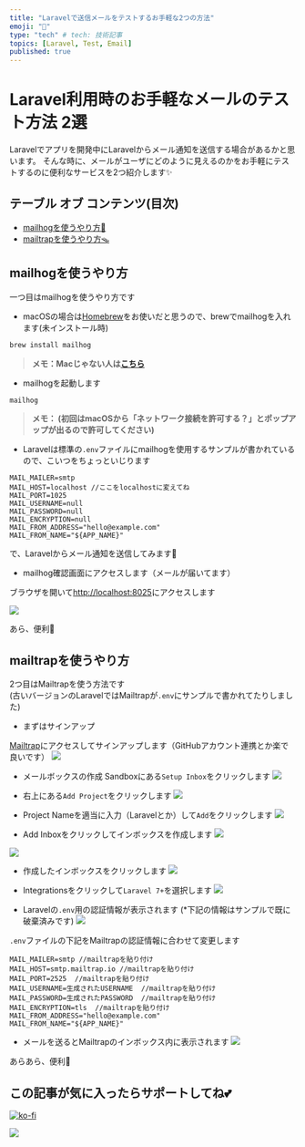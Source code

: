 ```yaml
---
title: "Laravelで送信メールをテストするお手軽な2つの方法"
emoji: "📨"
type: "tech" # tech: 技術記事
topics: [Laravel, Test, Email]
published: true
---
```

# Laravel利用時のお手軽なメールのテスト方法 2選
Laravelでアプリを開発中にLaravelからメール通知を送信する場合があるかと思います。
そんな時に、メールがユーザにどのように見えるのかをお手軽にテストするのに便利なサービスを2つ紹介します✨

## テーブル オブ コンテンツ(目次)
- [mailhogを使うやり方🐷](#mailhogを使うやり方)
- [mailtrapを使うやり方🪤](#mailtrapを使うやり方)

## mailhogを使うやり方
一つ目はmailhogを使うやり方です

- macOSの場合は[Homebrew](https://brew.sh)をお使いだと思うので、brewでmailhogを入れます(未インストール時)

```bash
brew install mailhog
```
> 
> **メモ：Macじゃない人は[こちら](https://www.apple.com/jp/)**

- mailhogを起動します

```bash
mailhog
```
> **メモ：
> (初回はmacOSから「ネットワーク接続を許可する？」とポップアップが出るので許可してください)**

- Laravelは標準の`.env`ファイルにmailhogを使用するサンプルが書かれているので、こいつをちょっといじります

```vim
MAIL_MAILER=smtp
MAIL_HOST=localhost //ここをlocalhostに変えてね
MAIL_PORT=1025
MAIL_USERNAME=null
MAIL_PASSWORD=null
MAIL_ENCRYPTION=null
MAIL_FROM_ADDRESS="hello@example.com"
MAIL_FROM_NAME="${APP_NAME}"
```

で、Laravelからメール通知を送信してみます📩

- mailhog確認画面にアクセスします（メールが届いてます）

ブラウザを開いて[http://localhost:8025](http://localhost:8025)にアクセスします

![](https://storage.googleapis.com/zenn-user-upload/bb0787932072-20221102.png)

あら、便利💓

## mailtrapを使うやり方
2つ目はMailtrapを使う方法です<br>
(古いバージョンのLaravelではMailtrapが`.env`にサンプルで書かれてたりしました)

- まずはサインアップ

[Mailtrap](https://mailtrap.io)にアクセスしてサインアップします（GitHubアカウント連携とか楽で良いです）
![](https://storage.googleapis.com/zenn-user-upload/9abb8263f1b7-20221102.png)

- メールボックスの作成
Sandboxにある`Setup Inbox`をクリックします
![](https://storage.googleapis.com/zenn-user-upload/bd277dccb77d-20221102.png)

- 右上にある`Add Project`をクリックします
![](https://storage.googleapis.com/zenn-user-upload/8b0c7467f2e2-20221102.png)

- Project Nameを適当に入力（Laravelとか）して`Add`をクリックします
![](https://storage.googleapis.com/zenn-user-upload/daf367087966-20221102.png)

- Add Inboxをクリックしてインボックスを作成します
![](https://storage.googleapis.com/zenn-user-upload/2dc8b8b76698-20221102.png)


![](https://storage.googleapis.com/zenn-user-upload/89514722d1a8-20221102.png)


- 作成したインボックスをクリックします
![](https://storage.googleapis.com/zenn-user-upload/4949121c3dd2-20221102.png)


- Integrationsをクリックして`Laravel 7+`を選択します
![](https://storage.googleapis.com/zenn-user-upload/2a97cf999ea9-20221102.png)


- Laravelの`.env`用の認証情報が表示されます (*下記の情報はサンプルで既に破棄済みです)
![](https://storage.googleapis.com/zenn-user-upload/5fa238cb39e2-20221102.png)

`.env`ファイルの下記をMailtrapの認証情報に合わせて変更します

```vim
MAIL_MAILER=smtp //mailtrapを貼り付け
MAIL_HOST=smtp.mailtrap.io //mailtrapを貼り付け
MAIL_PORT=2525  //mailtrapを貼り付け
MAIL_USERNAME=生成されたUSERNAME  //mailtrapを貼り付け
MAIL_PASSWORD=生成されたPASSWORD  //mailtrapを貼り付け
MAIL_ENCRYPTION=tls  //mailtrapを貼り付け
MAIL_FROM_ADDRESS="hello@example.com"
MAIL_FROM_NAME="${APP_NAME}"
```

- メールを送るとMailtrapのインボックス内に表示されます
![](https://storage.googleapis.com/zenn-user-upload/93f55cca4a7c-20221102.png)

あらあら、便利💓

## この記事が気に入ったらサポートしてね💕

[![ko-fi](https://ko-fi.com/img/githubbutton_sm.svg)](https://ko-fi.com/X7X8O7KCU)

[![](https://img.shields.io/static/v1?label=Sponsor&message=%E2%9D%A4&logo=GitHub&color=%23fe8e86)](https://github.com/sponsors/askdkc)
